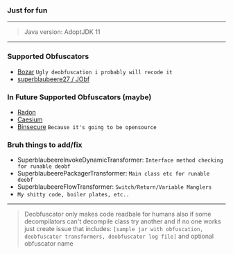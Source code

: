### Just for fun

---

> Java version: AdoptJDK 11
---

### Supported Obfuscators
- [Bozar](https://github.com/vimasig/Bozar) `Ugly deobfuscation i probably will recode it`
- [superblaubeere27 / JObf](https://github.com/superblaubeere27/obfuscator)

### In Future Supported Obfuscators (maybe)
- [Radon](https://github.com/ItzSomebody/radon)
- [Caesium](https://github.com/sim0n/Caesium)
- [Binsecure](https://binclub.dev/purchasing/) `Because it's going to be opensource`

### Bruh things to add/fix
- SuperblaubeereInvokeDynamicTransformer: `Interface method checking for runable deobf`
- SuperblaubeerePackagerTransformer: `Main class etc for runable deobf`
- SuperblaubeereFlowTransformer: `Switch/Return/Variable Manglers`
- `My shitty code, boiler plates, etc..`
---

> Deobfuscator only makes code readbale for humans also if some decompilators can't decompile class try another and if no one works just create issue that includes: `[sample jar with obfuscation, deobfuscator transformers, deobfuscator log file]` and optional obfuscator name